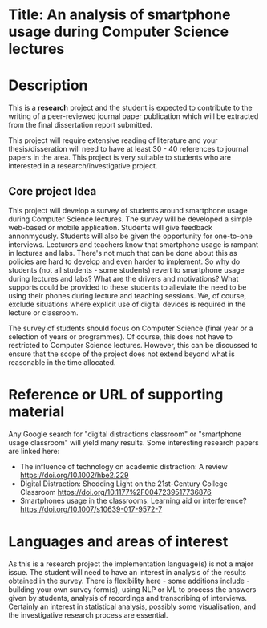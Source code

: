# Title: An analysis of smartphone usage during Computer Science lectures


# Description
This is a **research** project and the student is expected to contribute to the writing of a peer-reviewed journal paper publication which will be extracted from the final dissertation report submitted.

This project will require extensive reading of literature and your thesis/disseration will need to have at least 30 - 40 references to journal papers in the area. This project is very suitable to students who are interested in a research/investigative project.

## Core project Idea
This project will develop a survey of students around smartphone usage during Computer Science lectures. The survey will be developed a simple web-based or mobile application. Students will give feedback annonmyously. Students will also be given the opportunity for one-to-one interviews. Lecturers and teachers know that smartphone usage is rampant in lectures and labs. There's not much that can be done about this as policies are hard to develop and even harder to implement. So why do students (not all students - some students) revert to smartphone usage during lectures and labs? What are the drivers and motivations? What supports could be provided to these students to alleviate the need to be using their phones during lecture and teaching sessions. We, of course, exclude situations where explicit use of digital devices is required in the lecture or classroom.

The survey of students should focus on Computer Science (final year or a selection of years or programmes). Of course, this does not have to restricted to Computer Science lectures. However, this can be discussed to ensure that the scope of the project does not extend beyond what is reasonable in the time allocated.

# Reference or URL of supporting material

Any Google search for "digital distractions classroom" or "smartphone usage classroom" will yield many results. Some interesting research papers are linked here:

* The influence of technology on academic distraction: A review
 https://doi.org/10.1002/hbe2.229
* Digital Distraction: Shedding Light on the 21st-Century College Classroom https://doi.org/10.1177%2F0047239517736876
* Smartphones usage in the classrooms: Learning aid or interference?  https://doi.org/10.1007/s10639-017-9572-7


# Languages and areas of interest

As this is a research project the implementation language(s) is not a major issue. The student will need to have an interest in analysis of the results obtained in the survey. There is flexibility here - some additions include - building your own survey form(s), using NLP or ML to process the answers given by students, analysis of recordings and transcribing of interviews. Certainly an interest in statistical analysis, possibly some visualisation, and the investigative research process are essential.
